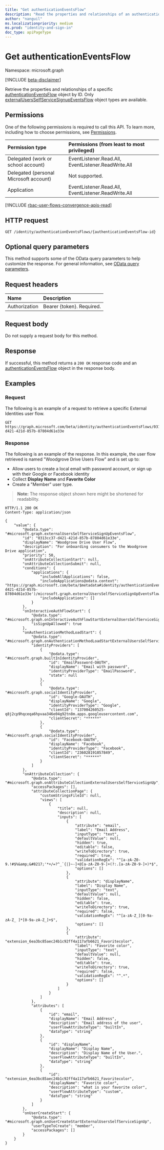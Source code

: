 ```yaml
---
title: "Get authenticationEventsFlow"
description: "Read the properties and relationships of an authenticationEventsFlow object."
author: "nanguil"
ms.localizationpriority: medium
ms.prod: "identity-and-sign-in"
doc_type: apiPageType
---
```


# Get authenticationEventsFlow
Namespace: microsoft.graph

[!INCLUDE [beta-disclaimer](../../includes/beta-disclaimer.md)]

Retrieve the properties and relationships of a specific [authenticationEventsFlow](../resources/authenticationeventsflow.md) object by ID. Only [externalUsersSelfServiceSignupEventsFlow](../resources/externalusersselfservicesignupeventsflow.md) object types are available.

## Permissions
One of the following permissions is required to call this API. To learn more, including how to choose permissions, see [Permissions](/graph/permissions-reference).

|Permission type|Permissions (from least to most privileged)|
|:---|:---|
|Delegated (work or school account)|EventListener.Read.All, EventListener.ReadWrite.All|
|Delegated (personal Microsoft account)|Not supported.|
|Application|EventListener.Read.All, EventListener.ReadWrite.All|

[!INCLUDE [rbac-user-flows-convergence-apis-read](../includes/rbac-for-apis/rbac-user-flows-convergence-apis-read.md)]

## HTTP request

<!-- {
  "blockType": "ignored"
}
-->
``` http
GET /identity/authenticationEventsFlows/{authenticationEventsFlow-id}
```

## Optional query parameters
This method supports some of the OData query parameters to help customize the response. For general information, see [OData query parameters](/graph/query-parameters).

## Request headers
|Name|Description|
|:---|:---|
|Authorization|Bearer {token}. Required.|

## Request body
Do not supply a request body for this method.

## Response

If successful, this method returns a `200 OK` response code and an [authenticationEventsFlow](../resources/authenticationeventsflow.md) object in the response body.

## Examples

### Request
The following is an example of a request to retrieve a specific External Identities user flow.
<!-- {
  "blockType": "request",
  "name": "get_authenticationeventsflow"
}
-->
``` http
GET https://graph.microsoft.com/beta/identity/authenticationEventsFlows/0313cc37-d421-421d-857b-87804d61e33e
```


### Response
The following is an example of the response. In this example, the user flow retrieved is named "Woodgrove Drive Users Flow" and is set up to:

- Allow users to create a local email with password account, or sign up with their Google or Facebook identity
- Collect **Display Name** and **Favorite Color**
- Create a "Member" user type.

>**Note:** The response object shown here might be shortened for readability.
<!-- {
  "blockType": "response",
  "truncated": true,
  "@odata.type": "microsoft.graph.authenticationEventsFlow"
}
-->
``` http
HTTP/1.1 200 OK
Content-Type: application/json

{
    "value": {
        "@odata.type": "#microsoft.graph.externalUsersSelfServiceSignUpEventsFlow",
        "id": "0313cc37-d421-421d-857b-87804d61e33e",
        "displayName": "Woodgrove Drive User Flow",
        "description": "For onboarding consumers to the Woodgrove Drive application",
        "priority": 50,
        "onAttributeCollectionStart": null,
        "onAttributeCollectionSubmit": null,
        "conditions": {
            "applications": {
                "includeAllApplications": false,
                "includeApplications@odata.context": "https://graph.microsoft.com/beta/$metadata#identity/authenticationEventsFlows('0313cc37-d421-421d-857b-87804d61e33e')/microsoft.graph.externalUsersSelfServiceSignUpEventsFlow/conditions/applications/includeApplications",
                "includeApplications": []
            }
        },
        "onInteractiveAuthFlowStart": {
            "@odata.type": "#microsoft.graph.onInteractiveAuthFlowStartExternalUsersSelfServiceSignUp",
            "isSignUpAllowed": true
        },
        "onAuthenticationMethodLoadStart": {
            "@odata.type": "#microsoft.graph.onAuthenticationMethodLoadStartExternalUsersSelfServiceSignUp",
            "identityProviders": [
                {
                    "@odata.type": "#microsoft.graph.builtInIdentityProvider",
                    "id": "EmailPassword-OAUTH",
                    "displayName": "Email with password",
                    "identityProviderType": "EmailPassword",
                    "state": null
                },
                {
                    "@odata.type": "#microsoft.graph.socialIdentityProvider",
                    "id": "Google-OAUTH",
                    "displayName": "Google",
                    "identityProviderType": "Google",
                    "clientId": "137004260525-q8j2cp9hqceqa6hpvaa346e04g92tn8m.apps.googleusercontent.com",
                    "clientSecret": "******"
                },
                {
                    "@odata.type": "#microsoft.graph.socialIdentityProvider",
                    "id": "Facebook-OAUTH",
                    "displayName": "Facebook",
                    "identityProviderType": "Facebook",
                    "clientId": "236028191057849",
                    "clientSecret": "******"
                }
            ]
        },
        "onAttributeCollection": {
            "@odata.type": "#microsoft.graph.onAttributeCollectionExternalUsersSelfServiceSignUp",
            "accessPackages": [],
            "attributeCollectionPage": {
                "customStringsFileId": null,
                "views": [
                    {
                        "title": null,
                        "description": null,
                        "inputs": [
                            {
                                "attribute": "email",
                                "label": "Email Address",
                                "inputType": "text",
                                "defaultValue": null,
                                "hidden": true,
                                "editable": false,
                                "writeToDirectory": true,
                                "required": true,
                                "validationRegEx": "^[a-zA-Z0-9.!#$%&amp;&#8217;'*+/=?^_`{|}~-]+@[a-zA-Z0-9-]+(?:.[a-zA-Z0-9-]+)*$",
                                "options": []
                            },
                            {
                                "attribute": "displayName",
                                "label": "Display Name",
                                "inputType": "text",
                                "defaultValue": null,
                                "hidden": false,
                                "editable": true,
                                "writeToDirectory": true,
                                "required": false,
                                "validationRegEx": "^[a-zA-Z_][0-9a-zA-Z_ ]*[0-9a-zA-Z_]+$",
                                "options": []
                            },
                            {
                                "attribute": "extension_6ea3bc85aec24b1c92ff4a117afb6621_Favoritecolor",
                                "label": "Favorite color",
                                "inputType": "text",
                                "defaultValue": null,
                                "hidden": false,
                                "editable": true,
                                "writeToDirectory": true,
                                "required": false,
                                "validationRegEx": "^.*",
                                "options": []
                            }
                        ]
                    }
                ]
            },
            "attributes": [
                {
                    "id": "email",
                    "displayName": "Email Address",
                    "description": "Email address of the user",
                    "userFlowAttributeType": "builtIn",
                    "dataType": "string"
                },
                {
                    "id": "displayName",
                    "displayName": "Display Name",
                    "description": "Display Name of the User.",
                    "userFlowAttributeType": "builtIn",
                    "dataType": "string"
                },
                {
                    "id": "extension_6ea3bc85aec24b1c92ff4a117afb6621_Favoritecolor",
                    "displayName": "Favorite color",
                    "description": "what is your favorite color",
                    "userFlowAttributeType": "custom",
                    "dataType": "string"
                }
            ]
        },
        "onUserCreateStart": {
            "@odata.type": "#microsoft.graph.onUserCreateStartExternalUsersSelfServiceSignUp",
            "userTypeToCreate": "member",
            "accessPackages": []
        }
    }
}
```

